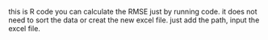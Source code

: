 this is R code 
you can calculate the RMSE just by running code. 
it does not need to sort the data or creat the new excel file. 
just add the path, input the excel file. 
